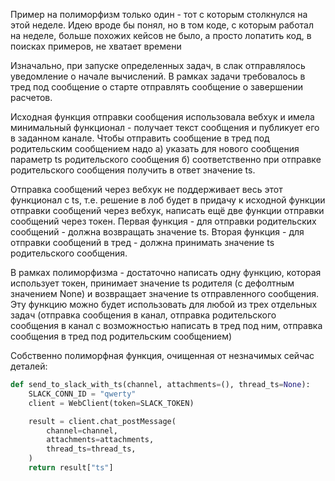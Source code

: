 Пример на полиморфизм только один - тот с которым столкнулся на этой неделе. Идею вроде бы понял, но в том коде, с которым работал на неделе, больше похожих кейсов не было, а просто лопатить код, в поисках примеров, не хватает времени

Изначально, при запуске определенных задач, в слак отправлялось уведомление о начале вычислений. В рамках задачи требовалось в тред под сообщение о старте отправлять сообщение о завершении расчетов.

Исходная функция отправки сообщения использовала вебхук и имела минимальный функционал - получает текст сообщения и публикует его в заданном канале. Чтобы отправить сообщение в тред под родительским сообщением надо а) указать для нового сообщения параметр ts родительского сообщения б) соответственно при отправке родительского сообщения получить в ответ значение ts. 

Отправка сообщений через вебхук не поддерживает весь этот функционал с ts, т.е. решение в лоб будет в придачу к исходной функции отправки сообщений через вебхук, написать ещё две функции отправки сообщений через токен. Первая функция - для отправки родительских сообщений - должна возвращать значение ts. Вторая функция - для отправки сообщений в тред - должна принимать значение ts родительского сообщения.

В рамках полиморфизма - достаточно написать одну функцию, которая использует токен, принимает значение ts родителя (с дефолтным значением None) и возвращает значение ts отправленного сообщения. Эту функцию можно будет использовать для любой из трех отдельных задач (отправка сообщения в канал, отправка родительского сообщения в канал с возможностью написать в тред под ним, отправка сообщения в тред под родительским сообщением)

Собственно полиморфная функция, очищенная от незначимых сейчас деталей:

```python
def send_to_slack_with_ts(channel, attachments=(), thread_ts=None):
    SLACK_CONN_ID = "qwerty"
    client = WebClient(token=SLACK_TOKEN)

    result = client.chat_postMessage(
        channel=channel,
        attachments=attachments,
        thread_ts=thread_ts,
    )
    return result["ts"]
```